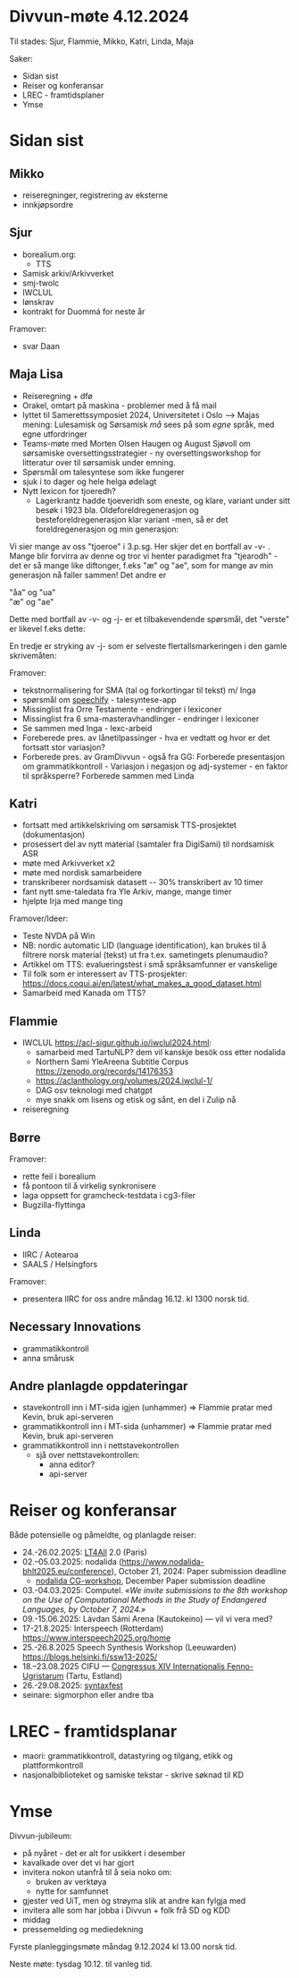 # Divvun-møte 4.12.2024

Til stades: Sjur, Flammie, Mikko, Katri, Linda, Maja

Saker:

- Sidan sist
- Reiser og konferansar
- LREC - framtidsplaner
- Ymse

# Sidan sist

## Mikko

- reiseregninger, registrering av eksterne
- innkjøpsordre

## Sjur

- borealium.org:
    - TTS
- Samisk arkiv/Arkivverket
- smj-twolc
- IWCLUL
- lønskrav
- kontrakt for Duommá for neste år

Framover:
- svar Daan

## Maja Lisa

- Reiseregning + dfø
- Orakel, omtart på maskina - problemer med å få mail
- lyttet til Samerettssymposiet 2024, Universitetet i Oslo --> Majas mening: Lulesamisk og Sørsamisk _må_ sees på som _egne_ språk, med egne utfordringer
- Teams-møte med Morten Olsen Haugen og August Sjøvoll om sørsamiske oversettingsstrategier - ny oversettingsworkshop for litteratur over til sørsamisk under emning. 
- Spørsmål om talesyntese som ikke fungerer
- sjuk i to dager og hele helga ødelagt 
- Nytt lexicon for tjoeredh? 
    - Lagerkrantz hadde tjoeveridh  som eneste, og klare, variant under sitt  besøk i 1923 bla. Oldeforeldregenerasjon og besteforeldregenerasjon klar variant -men, så er det foreldregenerasjon og min generasjon:

Vi sier mange av oss "tjoeroe" i 3.p.sg. Her skjer det en bortfall av -v- . Mange blir forvirra av denne og tror vi henter paradigmet fra "tjearodh" - det er så mange like diftonger, f.eks "æ" og "ae", som for mange av min generasjon nå faller sammen! Det andre er 

"åa" og "ua" \
"æ" og "ae"

Dette med bortfall av -v- og -j-  er et tilbakevendende spørsmål, det "verste" er likevel f.eks dette: 

En tredje er stryking av -j-  som er selveste flertallsmarkeringen i den gamle skrivemåten:

Framover:
 
- tekstnormalisering for SMA (tal og forkortingar til tekst) m/ Inga 
- spørsmål om [speechify](https://speechify.com) - talesyntese-app
- Missinglist fra Orre Testamente  - endringer i lexiconer
- Missinglist fra 6 sma-masteravhandlinger - endringer i lexiconer
- Se sammen med Inga - lexc-arbeid
- Foreberede pres. av lånetilpassinger - hva er vedtatt og hvor er det fortsatt stor variasjon? 
- Forberede pres. av GramDivvun - også fra GG: Forberede presentasjon om grammatikkontroll - Variasjon i negasjon og adj-systemer - en faktor til språksperre? Forberede sammen med Linda

## Katri

- fortsatt med artikkelskriving om sørsamisk TTS-prosjektet (dokumentasjon)
- prosessert del av nytt material (samtaler fra DigiSami) til nordsamisk ASR
- møte med Arkivverket x2
- møte med nordisk samarbeidere
- transkriberer nordsamisk datasett -- 30% transkribert av 10 timer
- fant nytt sme-taledata fra Yle Arkiv, mange, mange timer
- hjelpte Irja med mange ting

Framover/Ideer:

- Teste NVDA på Win
- NB: nordic automatic LID (language
  identification), kan brukes til å filtrere norsk
  material (tekst) ut fra t.ex. sametingets
  plenumaudio?
- Artikkel om TTS: evalueringstest i små språksamfunner er vanskelige
- Til folk som er interessert av TTS-prosjekter: <https://docs.coqui.ai/en/latest/what_makes_a_good_dataset.html>
- Samarbeid med Kanada om TTS?

## Flammie

- IWCLUL <https://acl-sigur.github.io/iwclul2024.html>:
    - samarbeid med TartuNLP? dem vil kanskje besök oss etter nodalida
    - Northern Sami YleAreena Subtitle Corpus <https://zenodo.org/records/14176353>
    - <https://aclanthology.org/volumes/2024.iwclul-1/>
    - DAG osv teknologi med chatgpt
    - mye snakk om lisens og etisk og sånt, en del i Zulip nå
- reiseregning 

## Børre

Framover:

- rette feil i borealium
- få pontoon til å virkelig synkronisere
- laga oppsett for gramcheck-testdata i cg3-filer
- Bugzilla-flyttinga

## Linda

- IIRC / Aotearoa
- SAALS / Helsingfors

Framover:
- presentera IIRC for oss andre måndag 16.12. kl 1300 norsk tid.

## Necessary Innovations

- grammatikkontroll
- anna smårusk

## Andre planlagde oppdateringar

- stavekontroll inn i MT-sida igjen (unhammer) => Flammie pratar med Kevin, bruk api-serveren
- grammatikkontroll inn i MT-sida (unhammer) => Flammie pratar med Kevin, bruk api-serveren
- grammatikkontroll inn i nettstavekontrollen
    - sjå over nettstavekontrollen:
        - anna editor?
        - api-server

# Reiser og konferansar

Både potensielle og påmeldte, og planlagde reiser:

- 24.-26.02.2025: [LT4All](https://www.lt4all2025.eu/) 2.0 (Paris)
- 02.–05.03.2025: nodalida (https://www.nodalida-bhlt2025.eu/conference), October 21, 2024: Paper submission deadline
    - [nodalida CG-workshop](https://divvungiellatekno.github.io/giellalt.uit.no/events/2025-cg/), December Paper submission deadline
- 03.-04.03.2025: Computel. _«We invite submissions to the 8th workshop on the Use of Computational Methods in the Study of Endangered Languages, by October 7, 2024.»_
- 09.-15.06.2025: Lávdan Sámi Arena (Kautokeino) — vil vi vera med?
- 17-21.8.2025: Interspeech (Rotterdam) https://www.interspeech2025.org/home
- 25.-26.8.2025 Speech Synthesis Workshop (Leeuwarden)
https://blogs.helsinki.fi/ssw13-2025/
- 18.–23.08.2025 CIFU — [Congressus XIV Internationalis Fenno-Ugristarum](https://cifu14.ut.ee/symposium-b12/) (Tartu, Estland)
- 26.-29.08.2025: [syntaxfest](https://syntaxfest.github.io/syntaxfest25/)
- seinare: sigmorphon eller andre tba

# LREC - framtidsplanar

- maori: grammatikkontroll, datastyring og tilgang, etikk og plattformkontroll
- nasjonalbiblioteket og samiske tekstar - skrive søknad til KD

# Ymse

Divvun-jubileum:
- på nyåret - det er alt for usikkert i desember
- kavalkade over det vi har gjort
- invitera nokon utanfrå til å seia noko om:
    - bruken av verktøya
    - nytte for samfunnet
- gjester ved UiT, men òg strøyma slik at andre kan fylgja med
- invitera alle som har jobba i Divvun + folk frå SD og KDD
- middag
- pressemelding og mediedekning

Fyrste planleggingsmøte måndag 9.12.2024 kl 13.00 norsk tid.

Neste møte: tysdag 10.12. til vanleg tid.

